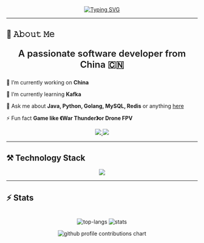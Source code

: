 <div align="center">
    <a href="https://git.io/typing-svg"><img
            src="https://readme-typing-svg.herokuapp.com?font=Pixelify+Sans&size=35&pause=1000&color=FF79AE&vCenter=true&width=435&lines=Hello!+Nice+to+see+you;"
            alt="Typing SVG" /></a>
</div>
<hr />
<h2>📖 𝙰𝚋𝚘𝚞𝚝 𝙼𝚎</h2>
<div align="center">
    <p style="font-size: 24;font-weight: 600;">A passionate software developer from China 🇨🇳</p>
</div>
<div align="left">
    <p>🔭 I’m currently working on <b>China</b></p>
    <p>🌱 I’m currently learning <b>Kafka</b></p>
    <p>💬 Ask me about <b>Java, Python, Golang, MySQL, Redis</b> or anything
        <a href="https://github.com/code2tan/code2tan/issues">here</a>
    </p>
    <p>
        ⚡ Fun fact <b>Game like 《War Thunder》or Drone FPV</b>
    </p>
</div>
<div align="center">
    <a href="mailto:495140477@qq.com">
        <img src="https://img.shields.io/badge/Gmail-333333?style=for-the-badge&logo=gmail&logoColor=white" />
    </a>
    <a href="https://www.workingcoder.work">
        <img src="https://img.shields.io/badge/Blogger-FF5722?style=for-the-badge&logo=blogger&logoColor=white" />
    </a>
</div>
<hr />
<h2>⚒️ Technology Stack</h2>
<div align="center">
    <img src="https://skillicons.dev/icons?i=java,python,go,c,js,ts,mysql,redis,mongodb,sqlite,spring,react,rabbitmq,kafka,git,github,maven,gradle,figma,idea,linux">
</div>
<hr />
<h2>⚡ Stats</h2>
<br>
<div align="center">
    <picture>
        <source media="(prefers-color-scheme: dark)"
            srcset="https://github-readme-stats.vercel.app/api/top-langs/?username=code2tan&theme=nightowl&hide_border=true&hide=HTML&layout=donut" />
        <source media="(prefers-color-scheme: light)"
            srcset="https://github-readme-stats.vercel.app/api/top-langs/?username=code2tan&theme=buefy&hide_border=true&hide=HTML&layout=donut" />
        <img alt="top-langs" src="" />
    </picture>
    <picture>
        <source media="(prefers-color-scheme: dark)"
            srcset="https://github-readme-stats.vercel.app/api?username=code2tan&theme=nightowl&hide_border=true&show_icons=true" />
        <source media="(prefers-color-scheme: light)"
            srcset="https://github-readme-stats.vercel.app/api?username=code2tan&theme=buefy&hide_border=true&show_icons=true" />
        <img alt="stats" src="" />
    </picture>
</div>
<p align="center">
    <picture>
        <source media="(prefers-color-scheme: dark)"
            srcset="https://raw.githubusercontent.com/code2tan/code2tan/output-3d-contrib/night.svg" />
        <source media="(prefers-color-scheme: light)"
            srcset="https://raw.githubusercontent.com/code2tan/code2tan/output-3d-contrib/day.svg" />
        <img alt="github profile contributions chart" src="" />
    </picture>
</p>
<!--
<hr />
<h2>🔺 Repository</h2>
<br>
<div align="center">
    <a href="https://github.com/code2tan/AsyncStream">
        <picture>
            <source media="(prefers-color-scheme: dark)"
                srcset="https://github-readme-stats.vercel.app/api/pin/?username=code2tan&repo=AsyncStream&theme=nightowl" />
            <source media="(prefers-color-scheme: light)"
                srcset="https://github-readme-stats.vercel.app/api/pin/?username=code2tan&repo=AsyncStream&theme=buefy" />
            <img alt="AsyncStream" src="" />
        </picture>
    </a>
    <a href="https://github.com/code2tan/ac-oj">
        <picture>
            <source media="(prefers-color-scheme: dark)"
                srcset="https://github-readme-stats.vercel.app/api/pin/?username=code2tan&repo=ac-oj&theme=nightowl" />
            <source media="(prefers-color-scheme: light)"
                srcset="https://github-readme-stats.vercel.app/api/pin/?username=code2tan&repo=ac-oj&theme=buefy" />
            <img alt="ac-oj" src="" />
        </picture>
    </a>
</div>-->
